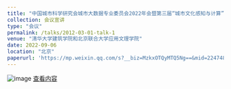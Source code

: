 ```yaml
---
title: "中国城市科学研究会城市大数据专业委员会2022年会暨第三届“城市文化感知与计算”学术研讨会"
collection: 会议宣讲
type: "会议"
permalink: /talks/2012-03-01-talk-1
venue: "清华大学建筑学院和北京联合大学应用文理学院"
date: 2022-09-06
location: "北京"
paperurl: 'https://mp.weixin.qq.com/s?__biz=MzkxOTQyMTQ5Ng==&mid=2247483977&idx=2&sn=66859e113f7125303dc4a8124c05bd26&chksm=c1a3151ef6d49c080aa77fab1254edf81929eccf4f81075bb6026c1c26649d1c636ecbba2a4a#rd'
---
```

![image](https://user-images.githubusercontent.com/33396220/200170548-fc2c7f47-c459-4f57-bff7-3be340b1375f.png)
[查看内容](https://mp.weixin.qq.com/s?__biz=MzkxOTQyMTQ5Ng==&mid=2247483977&idx=2&sn=66859e113f7125303dc4a8124c05bd26&chksm=c1a3151ef6d49c080aa77fab1254edf81929eccf4f81075bb6026c1c26649d1c636ecbba2a4a#rd)
